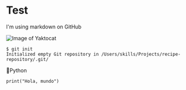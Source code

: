 # Test
I'm using markdown on GitHub

![Image of Yaktocat](https://octodex.github.com/images/yaktocat.png)

```
$ git init
Initialized empty Git repository in /Users/skills/Projects/recipe-repository/.git/
```
🐍Python

```
print("Hola, mundo")

```
